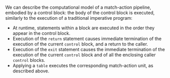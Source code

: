 We can describe the computational model of a match-action pipeline,
embodied by a control block: the body of the control block is executed,
similarly to the execution of a traditional imperative program:

  - At runtime, statements within a block are executed in the order they
    appear in the control block.
  - Execution of the `return` statement causes immediate termination of
    the execution of the current `control` block, and a return to the
    caller.
  - Execution of the `exit` statement causes the immediate termination
    of the execution of the current `control` block and of all the
    enclosing caller `control` blocks.
  - Applying a `table` executes the corresponding match-action unit, as
    described above.

